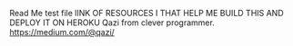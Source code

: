 Read Me test file
lINK OF RESOURCES I THAT HELP ME BUILD THIS AND DEPLOY IT ON HEROKU
Qazi from clever programmer.
https://medium.com/@qazi/


